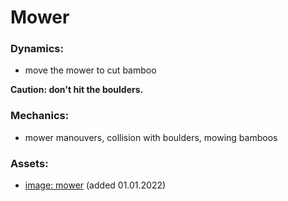 # Mower

### Dynamics:
* move the mower to cut bamboo

**Caution: don't hit the boulders.**

### Mechanics:
* mower manouvers, collision with boulders, mowing bamboos

### Assets:
* [image: mower](https://www.flaticon.com/free-icon/propeller_2233056?term=propeller&page=1&position=27&page=1&position=27&related_id=2233056&origin=search#) (added 01.01.2022)
